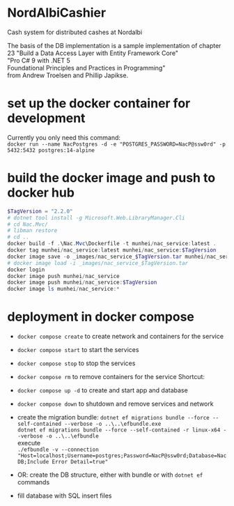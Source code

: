 # NordAlbiCashier
Cash system for distributed cashes at Nordalbi

The basis of the DB implementation is a sample implementation of chapter 23 "Build a Data Access Layer with Entity Framework Core"  
"Pro C# 9 with .NET 5  
Foundational Principles and Practices in Programming"  
from Andrew Troelsen and Phillip Japikse.

# set up the docker container for development
Currently you only need this command:  
`docker run --name NacPostgres -d -e "POSTGRES_PASSWORD=NacP@ssw0rd" -p 5432:5432 postgres:14-alpine`  

# build the docker image and push to docker hub
```powershell
$TagVersion = "2.2.0"
# dotnet tool install -g Microsoft.Web.LibraryManager.Cli
# cd Nac.Mvc/
# libman restore
# cd ..
docker build -f .\Nac.Mvc\Dockerfile -t munhei/nac_service:latest .
docker tag munhei/nac_service:latest munhei/nac_service:$TagVersion
docker image save -o _images/nac_service_$TagVersion.tar munhei/nac_service:$TagVersion
# docker image load -i _images/nac_service_$TagVersion.tar
docker login
docker image push munhei/nac_service
docker image push munhei/nac_service:$TagVersion
docker image ls munhei/nac_service:*
```

# deployment in docker compose
- `docker compose create` to create network and containers for the service
- `docker compose start` to start the services
- `docker compose stop` to stop the services
- `docker compose rm` to remove containers for the service
Shortcut:
- `docker compose up -d` to create and start app and database  
- `docker compose down` to shutdown and remove services and network

- create the migration bundle: 
  `dotnet ef migrations bundle --force --self-contained --verbose -o ..\..\efbundle.exe`  
  `dotnet ef migrations bundle --force --self-contained -r linux-x64 --verbose -o ..\..\efbundle`  
  execute  
  `./efbundle -v --connection "Host=localhost;Username=postgres;Password=NacP@ssw0rd;Database=NacDB;Include Error Detail=true"`
- OR: create the DB structure, either with bundle or with `dotnet ef` commands
- fill database with SQL insert files
